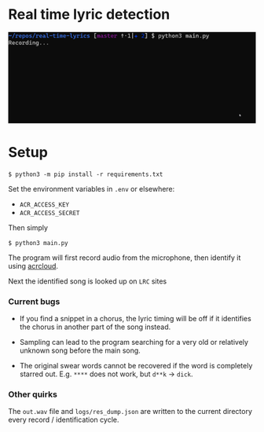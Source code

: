 # Real time lyric detection

![godzilla gif](godzilla.gif)
# Setup

```
$ python3 -m pip install -r requirements.txt
```

Set the environment variables in `.env` or elsewhere:
+ `ACR_ACCESS_KEY`
+ `ACR_ACCESS_SECRET`

Then simply

```
$ python3 main.py
```

The program will first record audio from the microphone, then identify it using [acrcloud](https://acrcloud.com).

Next the identified song is looked up on `LRC` sites
### Current bugs

+ If you find a snippet in a chorus, the lyric timing will be off if it identifies the chorus in another part of the song instead.

+ Sampling can lead to the program searching for a very old or relatively unknown song before the main song.

+ The original swear words cannot be recovered if the word is completely starred out. E.g. `****` does not work, but `d**k` -> `dick`.

### Other quirks

The `out.wav` file and `logs/res_dump.json` are written to the current directory every record / identification cycle.